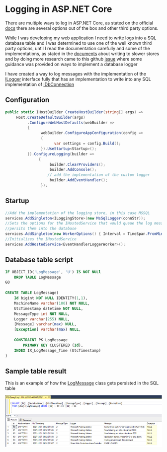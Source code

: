 # Logging in ASP.NET Core
There are multiple ways to log in ASP.NET Core, as stated on the official [docs](https://github.com/dotnet/AspNetCore.Docs/blob/main/aspnetcore/fundamentals/logging/index.md "docs") there are several options out of the box and other third party options.

While I was developing my web application I need to write logs into a SQL database table and I was determined to use one of the well known third party options, until I read the documentation carefully and some of the implementations, as stated in the [documents](https://github.com/dotnet/AspNetCore.Docs/blob/main/aspnetcore/fundamentals/logging/index.md#no-asynchronous-logger-methods "documents") about writing to slower stores and by doing more research came to this github [issue](https://github.com/dotnet/AspNetCore.Docs/issues/11801 "issue") where some guidance was provided on ways to implement a database logger

I have created a way to log messages with the implementation of the [ILogger](https://docs.microsoft.com/en-us/dotnet/api/microsoft.extensions.logging.ilogger?view=dotnet-plat-ext-6.0 "ILogger") interface fully that has an implementation to write into any SQL implementation of [IDbConnection](https://docs.microsoft.com/en-us/dotnet/api/system.data.idbconnection?view=net-6.0 "IDbConnection")

## Configuration
```csharp
public static IHostBuilder CreateHostBuilder(string[] args) =>
     Host.CreateDefaultBuilder(args)
          .ConfigureWebHostDefaults(webBuilder =>
          {
                webBuilder.ConfigureAppConfiguration(config =>
                {
                      var settings = config.Build();
                }).UseStartup<Startup>();
          }).ConfigureLogging(builder =>
               {
                    builder.ClearProviders();
                    builder.AddConsole();
				   // add the implementation of the custom logger
                    builder.AddEventHandler();
                });
```
## Startup
```csharp
//Add the implementation of the logging store, in this case MSSQL
services.AddSingleton<ILoggingStore>(new MsSqlLogger(connStr));
//Sets the options for the IHostedService that would queue the log messages before the store
//persits them into the database
services.AddSingleton(new WorkerOptions() { Interval = TimeSpan.FromMinutes(1) });
//Initializes the IHostedService
services.AddHostedService<EventHandlerLoggerWorker>();
```
## Database table script
```sql
IF OBJECT_ID('LogMessage', 'U') IS NOT NULl
	DROP TABLE LogMessage
GO

CREATE TABLE LogMessage(
	Id bigint NOT NULL IDENTITY(1,1),
	MachineName varchar(100) NOT NULL,
	UtcTimestamp datetime NOT NULL,
	MessageType int NOT NULL,
	Logger varchar(255) NULL,
	[Message] varchar(max) NULL,
	[Exception] varchar(max) NULL,

	CONSTRAINT PK_LogMessage
		PRIMARY KEY CLUSTERED (Id),
	INDEX IX_LogMessage_Time (UtcTimestamp)
)
```

## Sample table result
This is an example of how the [LogMessage](https://github.com/marinoscar/Luval-Async-Logging/blob/main/code/Luval.Logging/Entities/LogMessage.cs "LogMessage") class gets persisted in the SQL table

[![Sample](https://raw.githubusercontent.com/marinoscar/Luval-Async-Logging/main/resources/docs/img01.PNG "Sample")](https://raw.githubusercontent.com/marinoscar/Luval-Async-Logging/main/resources/docs/img01.PNG "Sample")
